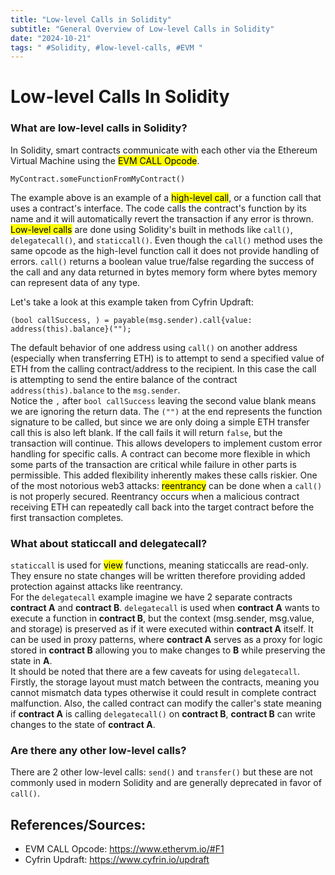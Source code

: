 ```yaml
---
title: "Low-level Calls in Solidity"
subtitle: "General Overview of Low-level Calls in Solidity"
date: "2024-10-21"
tags: " #Solidity, #low-level-calls, #EVM "
---
```

# Low-level Calls In Solidity 
### What are low-level calls in Solidity?
In Solidity, smart contracts communicate with each other via the Ethereum Virtual Machine using the <mark>EVM CALL Opcode</mark>.

```
MyContract.someFunctionFromMyContract()
```

The example above is an example of a <mark>high-level call</mark>, or a function call that uses a contract's interface. The code calls the contract's function by its name and it will automatically revert the transaction if any error is thrown. <mark>Low-level calls</mark> are done using Solidity's built in methods like `call()`, `delegatecall()`, and `staticcall()`. Even though the `call()` method uses the same opcode as the high-level function call it does not provide handling of errors. `call()` returns a boolean value true/false regarding the success of the call and any data returned in bytes memory form where bytes memory can represent data of any type. <br>

Let's take a look at this example taken from Cyfrin Updraft:

```
(bool callSuccess, ) = payable(msg.sender).call{value: address(this).balance}("");
```

The default behavior of one address using `call()` on another address (especially when transferring ETH) is to attempt to send a specified value of ETH from the calling contract/address to the recipient. In this case the call is attempting to send the entire balance of the contract `address(this).balance` to the `msg.sender`.<br>
Notice the `,` after `bool callSuccess` leaving the second value blank means we are ignoring the return data. The `("")` at the end represents the function signature to be called, but since we are only doing a simple ETH transfer call this is also left blank. If the call fails it will return `false`, but the transaction will continue. This allows developers to implement custom error handling for specific calls. A contract can become more flexible in which some parts of the transaction are critical while failure in other parts is permissible. This added flexibility inherently makes these calls riskier. One of the most notorious web3 attacks: <mark>reentrancy</mark> can be done when a `call()` is not properly secured. Reentrancy occurs when a malicious contract receiving ETH can repeatedly call back into the target contract before the first transaction completes.

### What about staticcall and delegatecall?
`staticcall` is used for <mark>view</mark> functions, meaning staticcalls are read-only. They ensure no state changes will be written therefore providing added protection against attacks like reentrancy. <br>
For the `delegatecall` example imagine we have 2 separate contracts **contract A** and **contract B**. `delegatecall` is used when **contract A** wants to execute a function in **contract B**, but the context (msg.sender, msg.value, and storage) is preserved as if it were executed within **contract A** itself. It can be used in proxy patterns, where **contract A** serves as a proxy for logic stored in **contract B** allowing you to make changes to **B** while preserving the state in **A**. <br>
It should be noted that there are a few caveats for using `delegatecall`. Firstly, the storage layout must match between the contracts, meaning you cannot mismatch data types otherwise it could result in complete contract malfunction. Also, the called contract can modify the caller's state meaning if **contract A** is calling `delegatecall()` on **contract B**, **contract B** can write changes to the state of **contract A**.

### Are there any other low-level calls?
There are 2 other low-level calls: `send()` and `transfer()` but these are not commonly used in modern Solidity and are generally deprecated in favor of `call()`.<br>

## References/Sources:
* EVM CALL Opcode: https://www.ethervm.io/#F1
* Cyfrin Updraft: https://www.cyfrin.io/updraft
